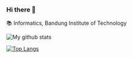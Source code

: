 ### Hi there 👋

📚 Informatics, Bandung Institute of Technology


<!--
**fwznbg/fwznbg** is a ✨ _special_ ✨ repository because its `README.md` (this file) appears on your GitHub profile.

Here are some ideas to get you started:

- 🔭 I’m currently working on ...
- 🌱 I’m currently learning ...
- 👯 I’m looking to collaborate on ...
- 🤔 I’m looking for help with ...
- 💬 Ask me about ...
- 📫 How to reach me: ...
- 😄 Pronouns: ...
- ⚡ Fun fact: ...
-->
![My github stats](https://github-readme-stats.vercel.app/api?username=fwznbg&show_icons=true&theme=dracula)

[![Top Langs](https://github-readme-stats.vercel.app/api/top-langs/?username=fwznbg&layout=compact)](https://github.com/fwznbg/Algeo01-19004)

